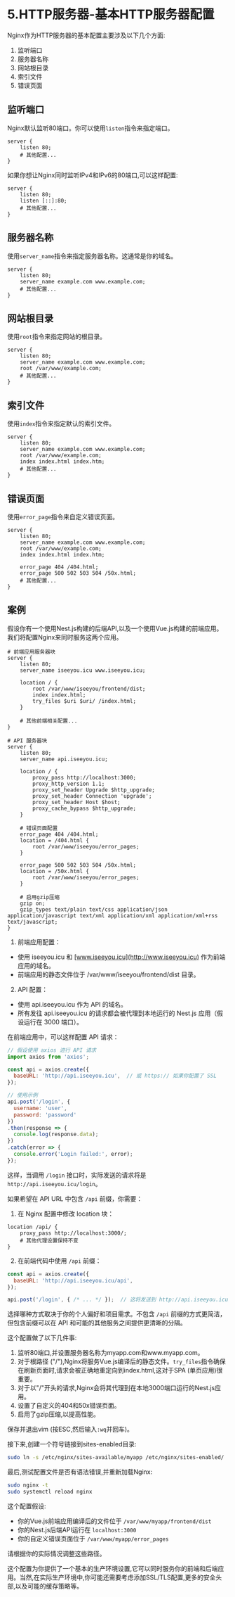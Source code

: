 # 5.HTTP服务器-基本HTTP服务器配置

Nginx作为HTTP服务器的基本配置主要涉及以下几个方面:

1. 监听端口
2. 服务器名称
3. 网站根目录
4. 索引文件
5. 错误页面

## 监听端口

Nginx默认监听80端口。你可以使用`listen`指令来指定端口。

```nginx
server {
    listen 80;
    # 其他配置...
}
```

如果你想让Nginx同时监听IPv4和IPv6的80端口,可以这样配置:

```nginx
server {
    listen 80;
    listen [::]:80;
    # 其他配置...
}
```

## 服务器名称

使用`server_name`指令来指定服务器名称。这通常是你的域名。

```nginx
server {
    listen 80;
    server_name example.com www.example.com;
    # 其他配置...
}
```

## 网站根目录

使用`root`指令来指定网站的根目录。

```nginx
server {
    listen 80;
    server_name example.com www.example.com;
    root /var/www/example.com;
    # 其他配置...
}
```

## 索引文件

使用`index`指令来指定默认的索引文件。

```nginx
server {
    listen 80;
    server_name example.com www.example.com;
    root /var/www/example.com;
    index index.html index.htm;
    # 其他配置...
}
```

## 错误页面

使用`error_page`指令来自定义错误页面。

```nginx
server {
    listen 80;
    server_name example.com www.example.com;
    root /var/www/example.com;
    index index.html index.htm;
    
    error_page 404 /404.html;
    error_page 500 502 503 504 /50x.html;
    # 其他配置...
}
```

## 案例

假设你有一个使用Nest.js构建的后端API,以及一个使用Vue.js构建的前端应用。我们将配置Nginx来同时服务这两个应用。

```nginx
# 前端应用服务器块
server {
    listen 80;
    server_name iseeyou.icu www.iseeyou.icu;

    location / {
        root /var/www/iseeyou/frontend/dist;
        index index.html;
        try_files $uri $uri/ /index.html;
    }

    # 其他前端相关配置...
}

# API 服务器块
server {
    listen 80;
    server_name api.iseeyou.icu;

    location / {
        proxy_pass http://localhost:3000;
        proxy_http_version 1.1;
        proxy_set_header Upgrade $http_upgrade;
        proxy_set_header Connection 'upgrade';
        proxy_set_header Host $host;
        proxy_cache_bypass $http_upgrade;
    }

    # 错误页面配置
    error_page 404 /404.html;
    location = /404.html {
        root /var/www/iseeyou/error_pages;
    }

    error_page 500 502 503 504 /50x.html;
    location = /50x.html {
        root /var/www/iseeyou/error_pages;
    }

    # 启用gzip压缩
    gzip on;
    gzip_types text/plain text/css application/json application/javascript text/xml application/xml application/xml+rss text/javascript;
}
```

1. 前端应用配置：

- 使用 iseeyou.icu 和 [www.iseeyou.icu](http://www.iseeyou.icu) 作为前端应用的域名。
- 前端应用的静态文件位于 /var/www/iseeyou/frontend/dist 目录。

2. API 配置：

- 使用 api.iseeyou.icu 作为 API 的域名。
- 所有发往 api.iseeyou.icu 的请求都会被代理到本地运行的 Nest.js 应用（假设运行在 3000 端口）。

在前端应用中，可以这样配置 API 请求：

```js
// 假设使用 axios 进行 API 请求
import axios from 'axios';

const api = axios.create({
  baseURL: 'http://api.iseeyou.icu',  // 或 https:// 如果你配置了 SSL
});

// 使用示例
api.post('/login', {
  username: 'user',
  password: 'password'
})
.then(response => {
  console.log(response.data);
})
.catch(error => {
  console.error('Login failed:', error);
});
```

这样，当调用 `/login` 接口时，实际发送的请求将是 `http://api.iseeyou.icu/login`。

如果希望在 API URL 中包含 `/api` 前缀，你需要：

1. 在 Nginx 配置中修改 location 块：

```nginx
location /api/ {
    proxy_pass http://localhost:3000/;
    # 其他代理设置保持不变
}
```

2. 在前端代码中使用 `/api` 前缀：

```js
const api = axios.create({
  baseURL: 'http://api.iseeyou.icu/api',
});

api.post('/login', { /* ... */ });  // 这将发送到 http://api.iseeyou.icu/api/login
```

选择哪种方式取决于你的个人偏好和项目需求。不包含 `/api` 前缀的方式更简洁，但包含前缀可以在 API 和可能的其他服务之间提供更清晰的分隔。

这个配置做了以下几件事:

1. 监听80端口,并设置服务器名称为myapp.com和www.myapp.com。
2. 对于根路径 ("/"),Nginx将服务Vue.js编译后的静态文件。`try_files`指令确保在刷新页面时,请求会被正确地重定向到index.html,这对于SPA (单页应用)很重要。
3. 对于以"/"开头的请求,Nginx会将其代理到在本地3000端口运行的Nest.js应用。
4. 设置了自定义的404和50x错误页面。
5. 启用了gzip压缩,以提高性能。

保存并退出vim (按ESC,然后输入`:wq`并回车)。

接下来,创建一个符号链接到sites-enabled目录:

```bash
sudo ln -s /etc/nginx/sites-available/myapp /etc/nginx/sites-enabled/
```

最后,测试配置文件是否有语法错误,并重新加载Nginx:

```bash
sudo nginx -t
sudo systemctl reload nginx
```

这个配置假设:

- 你的Vue.js前端应用编译后的文件位于 `/var/www/myapp/frontend/dist`
- 你的Nest.js后端API运行在 `localhost:3000`
- 你的自定义错误页面位于 `/var/www/myapp/error_pages`

请根据你的实际情况调整这些路径。

这个配置为你提供了一个基本的生产环境设置,它可以同时服务你的前端和后端应用。当然,在实际生产环境中,你可能还需要考虑添加SSL/TLS配置,更多的安全头部,以及可能的缓存策略等。
